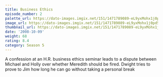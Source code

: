 ```yaml
---
title: Business Ethics
episode_number: 2
palette_url: https://dato-images.imgix.net/151/1471789089-eL9yxMohx1j0pd5WfIa9D4k4bez.jpg?ixlib=rb-1.1.0&ch=DPR%2CWidth&auto=enhance&palette=json
image_url: https://dato-images.imgix.net/151/1471789089-eL9yxMohx1j0pd5WfIa9D4k4bez.jpg?ixlib=rb-1.1.0&ch=DPR%2CWidth&auto=compress%2Cformat&w=500
thumbnail_url: https://dato-images.imgix.net/151/1471789089-eL9yxMohx1j0pd5WfIa9D4k4bez.jpg?ixlib=rb-1.1.0&ch=DPR%2CWidth&auto=enhance&w=500&h=280&fit=crop&fm=jpg
date: '2008-10-09'
weight: 68
rating: 8.4
category: Season 5
---
```


A confession at an H.R. business ethics seminar leads to a dispute between Michael and Holly over whether Meredith should be fired. Dwight tries to prove to Jim how long he can go without taking a personal break